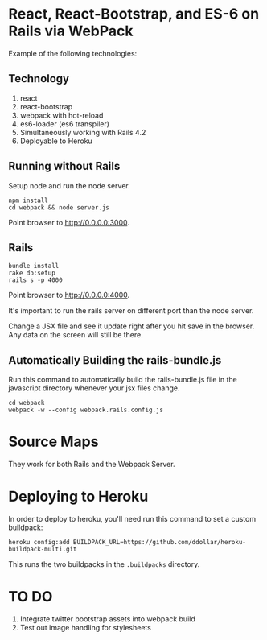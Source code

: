 # React, React-Bootstrap, and ES-6 on Rails via WebPack

Example of the following technologies:

## Technology

1. react
2. react-bootstrap
3. webpack with hot-reload
4. es6-loader (es6 transpiler)
5. Simultaneously working with Rails 4.2
6. Deployable to Heroku

## Running without Rails

Setup node and run the node server.
```
npm install
cd webpack && node server.js
```

Point browser to http://0.0.0.0:3000.

## Rails

```
bundle install
rake db:setup
rails s -p 4000
```
Point browser to http://0.0.0.0:4000.

It's important to run the rails server on different port than the node server.

Change a JSX file and see it update right after you hit save in the browser. Any
data on the screen will still be there.


## Automatically Building the rails-bundle.js
Run this command to automatically build the rails-bundle.js file in the
javascript directory whenever your jsx files change.

```
cd webpack
webpack -w --config webpack.rails.config.js
```

# Source Maps
They work for both Rails and the Webpack Server.

# Deploying to Heroku
In order to deploy to heroku, you'll need run this command to set a custom
buildpack:

```
heroku config:add BUILDPACK_URL=https://github.com/ddollar/heroku-buildpack-multi.git
```

This runs the two buildpacks in the `.buildpacks` directory.

# TO DO
1. Integrate twitter bootstrap assets into webpack build
2. Test out image handling for stylesheets
